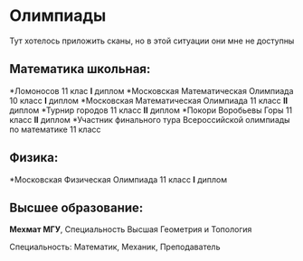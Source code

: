 # Олимпиады

Тут хотелось приложить сканы, но в этой ситуации они мне не доступны

## Математика школьная:

*Ломоносов 11 клас **I** диплом
*Московская Математическая Олимпиада 10 класс **I** диплом
*Московская Математическая Олимпиада 11 класс **II** диплом
*Турнир городов 11 класс **II** диплом
*Покори Воробьевы Горы 11 класс **II** диплом
*Участник финального тура Всероссийской олимпиады по математике 11 класс

## Физика:

*Московская Физическая Олимпиада 11 класс **I** диплом

## Высшее образование:

**Мехмат МГУ**, Специальность Высшая Геометрия и Топология

Специальность: Математик, Механик, Преподаватель

